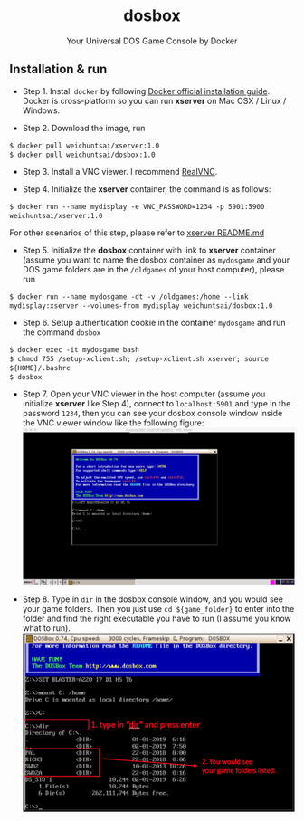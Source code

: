 <h1 align="center">dosbox</h1>

<p align="center">Your Universal DOS Game Console by Docker</p>


## Installation & run

* Step 1. Install `docker` by following [Docker official installation guide](https://docs.docker.com/install/).
Docker is cross-platform so you can run **xserver** on Mac OSX / Linux / Windows.

* Step 2. Download the image, run
```
$ docker pull weichuntsai/xserver:1.0
$ docker pull weichuntsai/dosbox:1.0
```

* Step 3. Install a VNC viewer. I recommend [RealVNC](https://www.realvnc.com/en/connect/download/viewer/).

* Step 4. Initialize the **xserver** container, the command is as follows:
```
$ docker run --name mydisplay -e VNC_PASSWORD=1234 -p 5901:5900 weichuntsai/xserver:1.0
```
For other scenarios of this step, please refer to [xserver README.md](https://github.com/weichuntsai0217/xserver/blob/master/README.md)

* Step 5. Initialize the **dosbox** container with link to **xserver** container
(assume you want to name the dosbox container as `mydosgame` and your DOS game folders are in the `/oldgames` of your host computer),
please run
```
$ docker run --name mydosgame -dt -v /oldgames:/home --link mydisplay:xserver --volumes-from mydisplay weichuntsai/dosbox:1.0
```

* Step 6. Setup authentication cookie in the container `mydosgame` and run the command `dosbox`
```
$ docker exec -it mydosgame bash
$ chmod 755 /setup-xclient.sh; /setup-xclient.sh xserver; source ${HOME}/.bashrc
$ dosbox
```

* Step 7. Open your VNC viewer in the host computer (assume you initialize **xserver** like Step 4),
connect to `localhost:5901` and type in the password `1234`,
then you can see your dosbox console window inside the VNC viewer window like the following figure:
![demo1](./demo1.png)

* Step 8. Type in `dir` in the dosbox console window, and you would see your game folders. Then you just use `cd ${game_folder}`
to enter into the folder and find the right executable you have to run (I assume you know what to run).
![demo2](./demo2.png)
